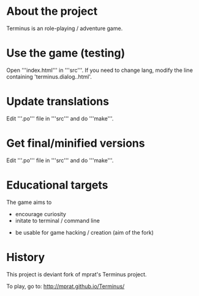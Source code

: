 About the project
=================
Terminus is an role-playing / adventure game.

Use the game (testing)
======================
Open '''index.html''' in '''src'''.
If you need to change lang,
modify the line containing 'terminus.dialog.<lang>.html'.

Update translations
===================
Edit '''.po''' file in '''src''' and do '''make'''.

Get final/minified versions
===========================
Edit '''.po''' file in '''src''' and do '''make'''.

Educational targets
===================
The game aims to
- encourage curiosity
- initate to terminal / command line
+ be usable for game hacking / creation (aim of the fork)

History
=======
This project is deviant fork of mprat's Terminus project.

To play, go to: http://mprat.github.io/Terminus/
